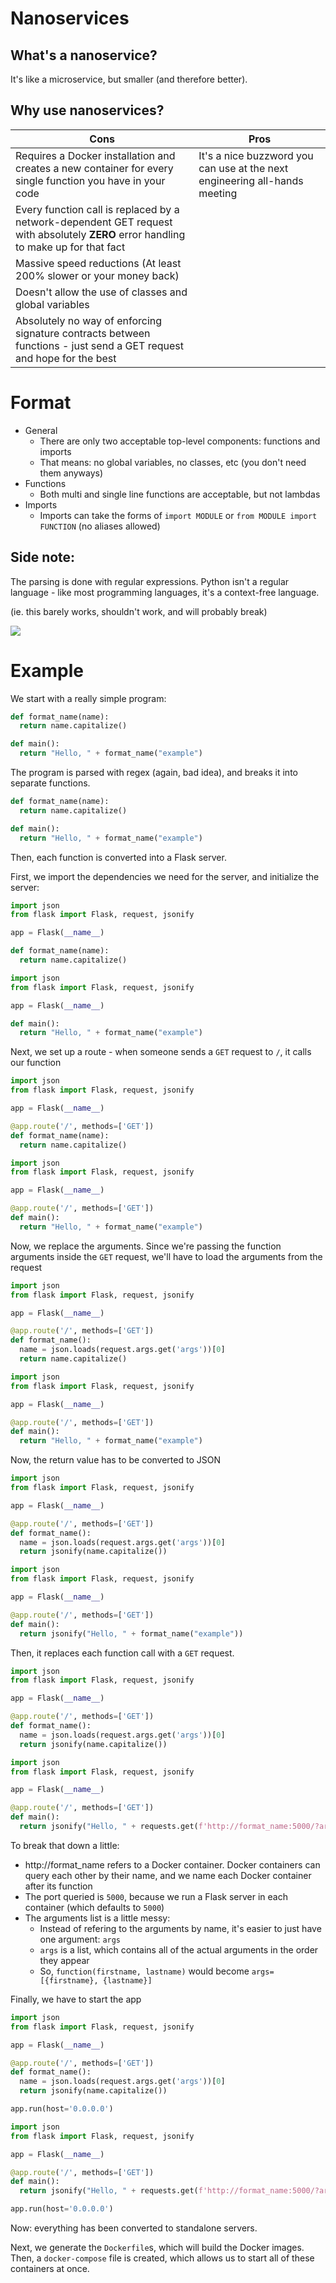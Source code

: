 # Nanoservices

## What's a nanoservice?

It's like a microservice, but smaller (and therefore better).

## Why use nanoservices?

Cons | Pros
---|---
Requires a Docker installation and creates a new container for every single function you have in your code  | It's a nice buzzword you can use at the next engineering all-hands meeting
 Every function call is replaced by a network-dependent GET request with absolutely **ZERO** error handling to make up for that fact|
Massive speed reductions (At least 200% slower or your money back) | 
Doesn't allow the use of classes and global variables |
Absolutely no way of enforcing signature contracts between functions - just send a GET request and hope for the best | 



# Format

- General
  - There are only two acceptable top-level components: functions and imports
  - That means: no global variables, no classes, etc (you don't need them anyways)
- Functions
  - Both multi and single line functions are acceptable, but not lambdas
- Imports
  - Imports can take the forms of `import MODULE` or `from MODULE import FUNCTION` (no aliases allowed)

## Side note:
The parsing is done with regular expressions. Python isn't a regular language - like most programming languages, it's a context-free language. 

(ie. this barely works, shouldn't work, and will probably break)

![](https://media.geeksforgeeks.org/wp-content/uploads/chomsky.png)


# Example

We start with a really simple program:

```python
def format_name(name):
  return name.capitalize()

def main():
  return "Hello, " + format_name("example")
```

The program is parsed with regex (again, bad idea), and breaks it into separate functions. 
```python
def format_name(name):
  return name.capitalize()
```
```python
def main():
  return "Hello, " + format_name("example")
```


Then, each function is converted into a Flask server.

First, we import the dependencies we need for the server, and initialize the server:
```python
import json
from flask import Flask, request, jsonify

app = Flask(__name__)

def format_name(name):
  return name.capitalize()
```
```python
import json
from flask import Flask, request, jsonify

app = Flask(__name__)

def main():
  return "Hello, " + format_name("example")
```

Next, we set up a route - when someone sends a `GET` request to `/`, it calls our function

```python
import json
from flask import Flask, request, jsonify

app = Flask(__name__)

@app.route('/', methods=['GET'])
def format_name(name):
  return name.capitalize()
```
```python
import json
from flask import Flask, request, jsonify

app = Flask(__name__)

@app.route('/', methods=['GET'])
def main():
  return "Hello, " + format_name("example")
```

Now, we replace the arguments. Since we're passing the function arguments inside the `GET` request, we'll have to load the arguments from the request

```python
import json
from flask import Flask, request, jsonify

app = Flask(__name__)

@app.route('/', methods=['GET'])
def format_name():
  name = json.loads(request.args.get('args'))[0]
  return name.capitalize()
```
```python
import json
from flask import Flask, request, jsonify

app = Flask(__name__)

@app.route('/', methods=['GET'])
def main():
  return "Hello, " + format_name("example")
```

Now, the return value has to be converted to JSON 
```python
import json
from flask import Flask, request, jsonify

app = Flask(__name__)

@app.route('/', methods=['GET'])
def format_name():
  name = json.loads(request.args.get('args'))[0]
  return jsonify(name.capitalize())
```
```python
import json
from flask import Flask, request, jsonify

app = Flask(__name__)

@app.route('/', methods=['GET'])
def main():
  return jsonify("Hello, " + format_name("example"))
```

Then, it replaces each function call with a `GET` request.



```python
import json
from flask import Flask, request, jsonify

app = Flask(__name__)

@app.route('/', methods=['GET'])
def format_name():
  name = json.loads(request.args.get('args'))[0]
  return jsonify(name.capitalize())
```
```python
import json
from flask import Flask, request, jsonify

app = Flask(__name__)

@app.route('/', methods=['GET'])
def main():
  return jsonify("Hello, " + requests.get(f'http://format_name:5000/?args=["example"]').json())
```

To break that down a little:
- http://format_name refers to a Docker container. Docker containers can query each other by their name, and we name each Docker container after its function
- The port queried is `5000`, because we run a Flask server in each container (which defaults to `5000`)
- The arguments list is a little messy:
  - Instead of refering to the arguments by name, it's easier to just have one argument: `args`
  - `args` is a list, which contains all of the actual arguments in the order they appear
  - So, `function(firstname, lastname)` would become `args=[{firstname}, {lastname}]`





Finally, we have to start the app
```python
import json
from flask import Flask, request, jsonify

app = Flask(__name__)

@app.route('/', methods=['GET'])
def format_name():
  name = json.loads(request.args.get('args'))[0]
  return jsonify(name.capitalize())

app.run(host='0.0.0.0')
```
```python
import json
from flask import Flask, request, jsonify

app = Flask(__name__)

@app.route('/', methods=['GET'])
def main():
  return jsonify("Hello, " + requests.get(f'http://format_name:5000/?args=["example"]').json())

app.run(host='0.0.0.0')
```







  




Now: everything has been converted to standalone servers.

Next, we generate the `Dockerfile`s, which will build the Docker images. Then, a `docker-compose` file is created, which allows us to start all of these containers at once. 

